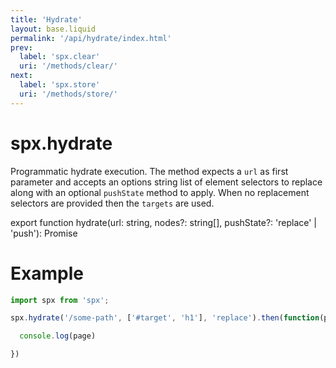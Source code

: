 ```yaml
---
title: 'Hydrate'
layout: base.liquid
permalink: '/api/hydrate/index.html'
prev:
  label: 'spx.clear'
  uri: '/methods/clear/'
next:
  label: 'spx.store'
  uri: '/methods/store/'
---
```


# spx.hydrate

Programmatic hydrate execution. The method expects a `url` as first parameter and accepts an options string list of element selectors to replace along with an optional `pushState` method to apply. When no replacement selectors are provided then the `targets` are used.

export function hydrate(url: string, nodes?: string[], pushState?: 'replace' | 'push'): Promise<Page>

# Example

<!--prettier-ignore-->
```js
import spx from 'spx';

spx.hydrate('/some-path', ['#target', 'h1'], 'replace').then(function(page) {

  console.log(page)

})
```
